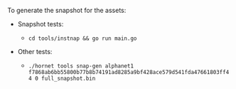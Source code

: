To generate the snapshot for the assets:

* Snapshot tests:
	- `cd tools/instnap && go run main.go`

* Other tests:
	- `./hornet tools snap-gen alphanet1 f7868ab6bb55800b77b8b74191ad8285a9bf428ace579d541fda47661803ff44 0 full_snapshot.bin`
